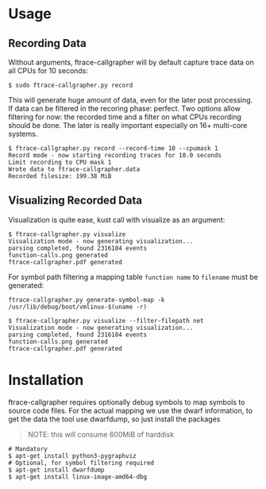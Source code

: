 # Usage


## Recording Data

Without arguments, ftrace-callgrapher will by default capture trace data on all
CPUs for 10 seconds:

```
$ sudo ftrace-callgrapher.py record
```

This will generate huge amount of data, even for the later post processing. If
data can be filtered in the recoring phase: perfect. Two options allow
filtering for now: the recorded time and a filter on what CPUs recording should
be done. The later is really important especially on 16+ multi-core systems.

```
$ ftrace-callgrapher.py record --record-time 10 --cpumask 1
Record mode - now starting recording traces for 10.0 seconds
Limit recording to CPU mask 1
Wrote data to ftrace-callgrapher.data
Recorded filesize: 199.38 MiB
```

## Visualizing Recorded Data

Visualization is quite ease, kust call with visualize as an argument:

```
$ ftrace-callgrapher.py visualize
Visualization mode - now generating visualization...
parsing completed, found 2316184 events
function-calls.png generated
ftrace-callgrapher.pdf generated
```

For symbol path filtering a mapping table `function name` to `filename` must be generated:

```
ftrace-callgrapher.py generate-symbol-map -k /usr/lib/debug/boot/vmlinux-$(uname -r)
```

```
$ ftrace-callgrapher.py visualize --filter-filepath net
Visualization mode - now generating visualization...
parsing completed, found 2316184 events
function-calls.png generated
ftrace-callgrapher.pdf generated
```


# Installation

ftrace-callgrapher requires optionally debug symbols to map symbols to source
code files. For the actual mapping we use the dwarf information, to get the
data the tool use dwarfdump, so just install the packages

> NOTE: this will consume 600MiB of harddisk

```
# Mandatory
$ apt-get install python3-pygraphviz
# Optional, for symbol filtering required
$ apt-get install dwarfdump 
$ apt-get install linux-image-amd64-dbg
```

